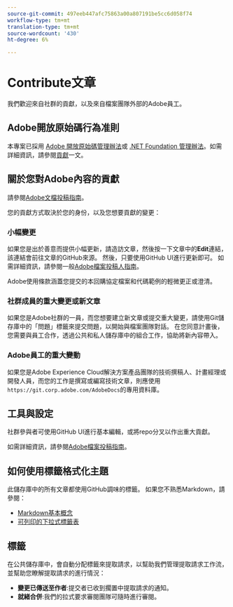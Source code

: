 ```yaml
---
source-git-commit: 497eeb447afc75863a00a807191be5cc6d058f74
workflow-type: tm+mt
translation-type: tm+mt
source-wordcount: '430'
ht-degree: 6%

---
```

# Contribute文章

我們歡迎來自社群的貢獻，以及來自檔案團隊外部的Adobe員工。

## Adobe開放原始碼行為准則

本專案已採用 [Adobe 開放原始碼管理辦法](code-of-conduct.md)或 [.NET Foundation 管理辦法](https://dotnetfoundation.org/code-of-conduct)。如需詳細資訊，請參閱[貢獻](contributing.md)一文。

## 關於您對Adobe內容的貢獻

請參閱[Adobe文檔投稿指南](https://docs.adobe.com/content/help/en/contributor/contributor-guide/introduction.html)。

您的貢獻方式取決於您的身份，以及您想要貢獻的變更：

### 小幅變更

如果您是出於善意而提供小幅更新，請造訪文章，然後按一下文章中的&#x200B;**Edit**&#x200B;連結，該連結會前往文章的GitHub來源。 然後，只要使用GitHub UI進行更新即可。 如需詳細資訊，請參閱一般[Adobe檔案投稿人指南](https://docs.adobe.com/content/help/en/contributor/contributor-guide/introduction.html)。

Adobe使用條款涵蓋您提交的本回購協定檔案和代碼範例的輕微更正或澄清。

### 社群成員的重大變更或新文章

如果您是Adobe社群的一員，而您想要建立新文章或提交重大變更，請使用Git儲存庫中的「問題」標籤來提交問題，以開始與檔案團隊對話。 在您同意計畫後，您需要與員工合作，透過公共和私人儲存庫中的組合工作，協助將新內容帶入。

<!--
If you submit a pull request with significant changes to documentation and code examples, you'll see a message in the pull request asking you to submit an online contribution license agreement (CLA). We need you to complete the online form before we can review your pull request.
-->

### Adobe員工的重大變動

如果您是Adobe Experience Cloud解決方案產品團隊的技術撰稿人、計畫經理或開發人員，而您的工作是撰寫或編寫技術文章，則應使用`https://git.corp.adobe.com/AdobeDocs`的專用資料庫。

<!--Employees from other parts of the Adobe world should use the public repo for minor updates.-->

## 工具與設定

社群參與者可使用GitHub UI進行基本編輯，或將repo分叉以作出重大貢獻。

如需詳細資訊，請參閱[Adobe檔案投稿指南](https://docs.adobe.com/content/help/en/contributor/contributor-guide/introduction.html)。

## 如何使用標籤格式化主題

此儲存庫中的所有文章都使用GitHub調味的標籤。 如果您不熟悉Markdown，請參閱：

* [Markdown基本概念](https://help.github.com/articles/getting-started-with-writing-and-formatting-on-github/)
* [可列印的下拉式標籤表](https://guides.github.com/pdfs/markdown-cheatsheet-online.pdf)

## 標籤

在公共儲存庫中，會自動分配標籤來提取請求，以幫助我們管理提取請求工作流，並幫助您瞭解提取請求的進行情況：

* **變更已傳送至作者**:提交者已收到擱置中提取請求的通知。
* **就緒合併**:我們的拉式要求審閱團隊可隨時進行審閱。
